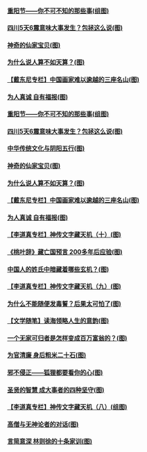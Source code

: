 #### [重阳节——你不可不知的那些事(组图)](../pages/p7/950231.md) 
#### [四川5天6震意味大事发生？包拯这么说(图)](../pages/p7/950102.md) 
#### [神奇的仙家宝贝(图)](../pages/p7/950256.md) 
#### [为什么说人算不如天算？(图)](../pages/p7/949922.md) 
#### [【戴东尼专栏】中国画家难以逾越的三座名山(图)](../pages/p7/942075.md) 
#### [为人真诚 自有福报(图)](../pages/p7/949530.md) 
#### [重阳节——你不可不知的那些事(组图)](../pages/p7/950231.md) 
#### [四川5天6震意味大事发生？包拯这么说(图)](../pages/p7/950102.md) 
#### [中华传统文化与阴阳五行(图)](../pages/p7/949705.md) 
#### [神奇的仙家宝贝(图)](../pages/p7/950256.md) 
#### [为什么说人算不如天算？(图)](../pages/p7/949922.md) 
#### [【戴东尼专栏】中国画家难以逾越的三座名山(图)](../pages/p7/942075.md) 
#### [为人真诚 自有福报(图)](../pages/p7/949530.md) 
#### [【李道真专栏】神传文字藏天机（十）(图)](../pages/p7/949641.md) 
#### [《桃叶辞》藏亡国预言 200多年后应验(图)](../pages/p7/950045.md) 
#### [中国人的姓氏中暗藏着哪些玄机？(图)](../pages/p7/950036.md) 
#### [【李道真专栏】神传文字藏天机（九）(图)](../pages/p7/949640.md) 
#### [为什么不能随便发毒誓？后果太可怕了(图)](../pages/p7/949955.md) 
#### [【文学随笔】读海领略人生的意韵(图)](../pages/p7/949960.md) 
#### [一个无家可归者是怎样变成百万富翁的？(图)](../pages/p7/949703.md) 
#### [为官清廉 身后粗米二十石(图)](../pages/p7/949830.md) 
#### [邪不侵正——狐狸都要看你的心(图)](../pages/p7/948974.md) 
#### [圣贤的智慧 成大事者的四种坚守(图)](../pages/p7/949700.md) 
#### [【李道真专栏】神传文字藏天机（八）(组图)](../pages/p7/949639.md) 
#### [高僧与无神论者的对话(图)](../pages/p7/949737.md) 
#### [言简意深 林则徐的十条家训(图)](../pages/p7/949698.md) 
